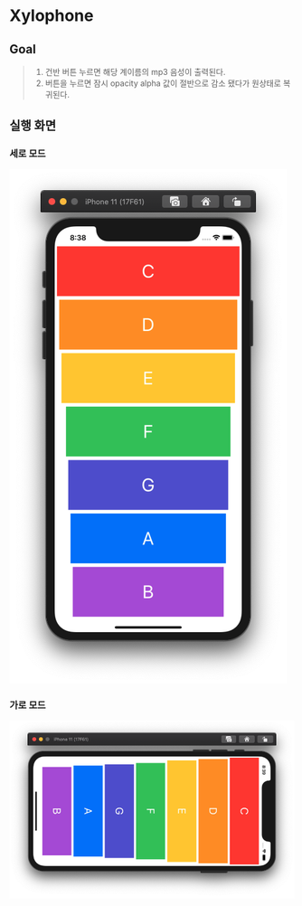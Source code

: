 # Xylophone

## Goal

> 1. 건반 버튼 누르면 해당 계이름의 mp3 음성이 출력된다. 
> 2. 버튼을 누르면 잠시 opacity alpha 값이 절반으로 감소 됐다가 원상태로 복귀된다.

## 실행 화면

### 세로 모드
![세로 모드](./image/image1.png)

### 가로 모드
![가로 모드](./image/image2.png)
